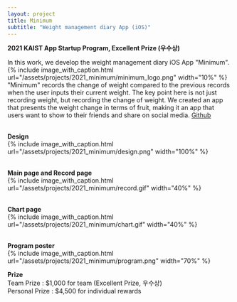 ```yaml
---
layout: project
title: Minimum
subtitle: "Weight management diary App (iOS)"
---
```

<script src="https://cdn.mathjax.org/mathjax/latest/MathJax.js?config=TeX-AMS-MML_HTMLorMML" type="text/javascript"></script>

**2021 KAIST App Startup Program, Excellent Prize (우수상)**

In this work, we develop the weight management diary iOS App "Minimum".
{%
	include image_with_caption.html
	url="/assets/projects/2021_minimum/minimum_logo.png"
	width="10%"
%}
"Minimum" records the change of weight compared to the previous records when the user inputs their current weight. The key point here is not just recording weight, but recording the change of weight. We created an app that presents the weight change in terms of fruit, making it an app that users want to show to their friends and share on social media. [Github](https://github.com/Soulmates2/Minimum_Front)
<br/> &nbsp;&nbsp;&nbsp;&nbsp;

**Design** <br/>
{%
	include image_with_caption.html
	url="/assets/projects/2021_minimum/design.png"
	width="100%"
%}
<br/> &nbsp;&nbsp;&nbsp;&nbsp;

**Main page and Record page** <br/>
{%
	include image_with_caption.html
	url="/assets/projects/2021_minimum/record.gif"
	width="40%"
%}
<br/> &nbsp;&nbsp;&nbsp;&nbsp;

**Chart page** <br/>
{%
	include image_with_caption.html
	url="/assets/projects/2021_minimum/chart.gif"
	width="40%"
%}
<br/> &nbsp;&nbsp;&nbsp;&nbsp;

**Program poster** <br/>
{%
	include image_with_caption.html
	url="/assets/projects/2021_minimum/program.png"
	width="70%"
%}

**Prize** <br/>
Team Prize : $1,000 for team (Excellent Prize, 우수상)<br/>
Personal Prize : $4,500 for individual rewards
<br/> &nbsp;&nbsp;&nbsp;&nbsp;

